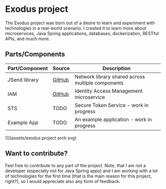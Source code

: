 # Exodus project

The Exodus project was born out of a desire to learn and experiment with technologies in a real-world scenario. I created it to learn more about microservices, Java Spring applications, databases, dockerization, RESTful APIs, and much more.

## Parts/Components

| Part/Component | Source | Description |
| --- | --- | --- |
| JSend library | [GitHub](https://github.com/Maros1077/exodus-jsend-network) | Network library shared across multiple components |
| IAM | [GitHub](https://github.com/Maros1077/exodus-iam) | Identity Access Management microservice |
| STS | TODO | Secure Token Service - work in progress |
| Example App | TODO | An example application - work in progress |

![](assets/exodus project arch.svg)

## Want to contribute?
Feel free to contribute to any part of the project. Note, that I am not a developer (especially not for Java Spring apps) and I am working with a lot of technologies for the first time (that is the main reason for this project, right?), so I would appreciate also any form of feedback.
